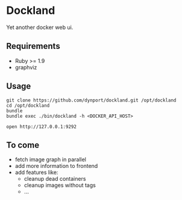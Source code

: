 # Dockland

Yet another docker web ui.

## Requirements

* Ruby >= 1.9
* graphviz

## Usage

    git clone https://github.com/dynport/dockland.git /opt/dockland
    cd /opt/dockland
    bundle
    bundle exec ./bin/dockland -h <DOCKER_API_HOST>

    open http://127.0.0.1:9292

## To come

* fetch image graph in parallel
* add more information to frontend
* add features like:
  * cleanup dead containers
  * cleanup images without tags
  * ...
